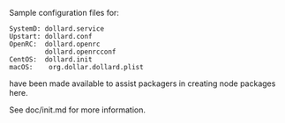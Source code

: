 Sample configuration files for:
```
SystemD: dollard.service
Upstart: dollard.conf
OpenRC:  dollard.openrc
         dollard.openrcconf
CentOS:  dollard.init
macOS:    org.dollar.dollard.plist
```
have been made available to assist packagers in creating node packages here.

See doc/init.md for more information.
